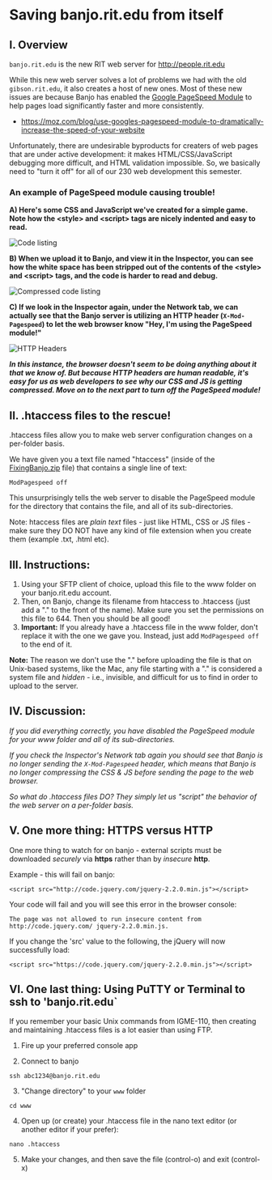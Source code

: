 # Saving banjo.rit.edu from itself
## I. Overview
`banjo.rit.edu` is the new RIT web server for http://people.rit.edu

While this new web server solves a lot of problems we had with the old `gibson.rit.edu`, it also creates a host of new ones. 
Most of these new issues are because Banjo has enabled the [Google PageSpeed Module](https://www.modpagespeed.com) to help pages load significantly faster and more consistently. 

+ https://moz.com/blog/use-googles-pagespeed-module-to-dramatically-increase-the-speed-of-your-website

Unfortunately, there are undesirable byproducts for creaters of web pages that are under active development: it makes HTML/CSS/JavaScript debugging more difficult, and HTML validation impossible. So, we basically need to "turn it off" for all of our 230 web development this semester.

### An example of PageSpeed module causing trouble!
**A) Here's some CSS and JavaScript we've created for a simple game. Note how the &lt;style&gt; and &lt;script&gt; tags are nicely indented and easy to read.**

![Code listing](images/banjo-code-listing.jpg)


**B) When we upload it to Banjo, and view it in the Inspector, you can see how the white space has been stripped out of the contents of the &lt;style&gt; and &lt;script&gt; tags, and the code is harder to read and debug.**

![Compressed code listing](images/banjo-code-listing-server-compressed.jpg)


**C) If we look in the Inspector again, under the Network tab, we can actually see that the Banjo server is utilizing an HTTP header (`X-Mod-Pagespeed`) to let the web browser know "Hey, I'm using the PageSpeed module!"**

![HTTP Headers](images/banjo-modpagespeed-headers.jpg)


***In this instance, the browser doesn't seem to be doing anything about it that we know of. But because HTTP headers are human readable, it's easy for us as web developers to see why our CSS and JS is getting compressed. Move on to the next part to turn off the PageSpeed module!***

## II. .htaccess files to the rescue!

.htaccess files allow you to make web server configuration changes on a per-folder basis. 

We have given you a text file named "htaccess" (inside of the [FixingBanjo.zip](FixingBanjo.zip) file) that contains a single line of text:

`ModPagespeed off`

This unsurprisingly tells the web server to disable the PageSpeed module for the directory that contains the file, and all of its sub-directories.

Note: htaccess files are *plain text* files - just like HTML, CSS or JS files - make sure they DO NOT have any kind of file extension when you create them (example .txt, .html etc).

## III. Instructions:
1. Using your SFTP client of choice, upload this file to the www folder on your banjo.rit.edu account.
2. Then, on Banjo, change its filename from htaccess to .htaccess (just add a "." to the front of the name). Make sure you set the permissions on this file to 644. Then you should be all good!
3. **Important:** If you already have a .htaccess file in the www folder, don't replace it with the one we gave you. Instead, just add `ModPagespeed off` to the end of it.

**Note:** The reason we don't use the "." before uploading the file is that on Unix-based systems, like the Mac, any file starting with a "." is considered a system file and *hidden* - i.e., invisible, and difficult for us to find in order to upload to the server.

## IV. Discussion:
*If you did everything correctly, you have disabled the PageSpeed module for your www folder and all of its sub-directories.*

*If you check the Inspector's Network tab again you should see that Banjo is no longer sending the `X-Mod-Pagespeed` header, which means that Banjo is no longer compressing the CSS & JS before sending the page to the web browser.*

*So what do .htaccess files DO? They simply let us "script" the behavior of the web server on a per-folder basis.*


## V. One more thing: HTTPS versus HTTP
One more thing to watch for on banjo - external scripts must be downloaded *securely* via **https** rather than by *insecure* **http**.

Example - this will fail on banjo:

`<script src="http://code.jquery.com/jquery-2.2.0.min.js"></script>`

Your code will fail and you will see this error in the browser console:

`The page was not allowed to run insecure content from http://code.jquery.com/
jquery-2.2.0.min.js.`

If you change the 'src' value to the following, the jQuery will now successfully load:

`<script src="https://code.jquery.com/jquery-2.2.0.min.js"></script>`

## VI. One last thing: Using PuTTY or Terminal to ssh to 'banjo.rit.edu`

If you remember your basic Unix commands from IGME-110, then creating and maintaining .htaccess files is a lot easier than using FTP.

1. Fire up your preferred console app

2. Connect to banjo
```
ssh abc1234@banjo.rit.edu
```

3. "Change directory" to your `www` folder
```
cd www
```

4. Open up (or create) your .htaccess file in the nano text editor (or another editor if your prefer):
```
nano .htaccess
```

5. Make your changes, and then save the file (control-o) and exit (control-x)
